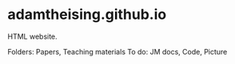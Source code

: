# adamtheising.github.io

HTML website.

Folders: Papers, Teaching materials
To do: JM docs, Code, Picture
